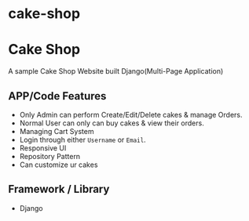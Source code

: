 # cake-shop
# Cake Shop

A sample Cake Shop Website built Django(Multi-Page Application)


## APP/Code Features 
- Only Admin can perform Create/Edit/Delete cakes & manage Orders.
- Normal User can only can buy cakes & view their orders.
- Managing Cart System
- Login through either `Username` or `Email`.
- Responsive UI
- Repository Pattern 
- Can customize ur cakes 

## Framework / Library 
- Django

